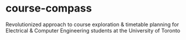 # course-compass
Revolutionized approach to course exploration &amp; timetable planning for Electrical &amp; Computer Engineering students at the University of Toronto
